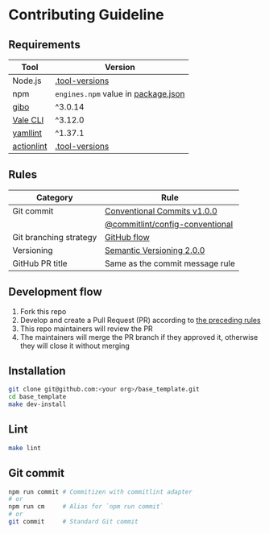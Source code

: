 # Contributing Guideline

## Requirements

|                       Tool                        |                                                Version                                                |
| ------------------------------------------------- | ----------------------------------------------------------------------------------------------------- |
| Node.js                                           | [.tool-versions](https://github.com/haru52/base_template/blob/main/.tool-versions)                    |
| npm                                               | `engines.npm` value in [package.json](https://github.com/haru52/base_template/blob/main/package.json) |
| [gibo](https://github.com/simonwhitaker/gibo)     | ^3.0.14                                                                                               |
| [Vale CLI](https://vale.sh/)                      | ^3.12.0                                                                                               |
| [yamllint](https://yamllint.readthedocs.io/)      | ^1.37.1                                                                                               |
| [actionlint](https://github.com/rhysd/actionlint) | [.tool-versions](https://github.com/haru52/base_template/blob/main/.tool-versions)                    |

## Rules

|        Category        |                                                                Rule                                                                 |
| ---------------------- | ----------------------------------------------------------------------------------------------------------------------------------- |
| Git commit             | [Conventional Commits v1.0.0](https://www.conventionalcommits.org/en/v1.0.0/)                                                       |
|                        | [@commitlint/config-conventional](https://github.com/conventional-changelog/commitlint/tree/master/@commitlint/config-conventional) |
| Git branching strategy | [GitHub flow](https://docs.github.com/en/get-started/quickstart/github-flow)                                                        |
| Versioning             | [Semantic Versioning 2.0.0](https://semver.org/spec/v2.0.0.html)                                                                    |
| GitHub PR title        | Same as the commit message rule                                                                                                     |

## Development flow

1. Fork this repo
2. Develop and create a Pull Request (PR) according to [the preceding rules](#rules)
3. This repo maintainers will review the PR
4. The maintainers will merge the PR branch if they approved it, otherwise they will close it without merging

## Installation

```sh
git clone git@github.com:<your org>/base_template.git
cd base_template
make dev-install
```

## Lint

```sh
make lint
```

## Git commit

```sh
npm run commit # Commitizen with commitlint adapter
# or
npm run cm     # Alias for `npm run commit`
# or
git commit     # Standard Git commit
```

